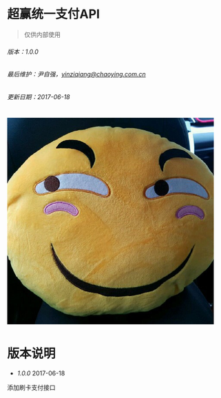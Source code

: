 # 超赢统一支付API

> 仅供内部使用

###### 版本：1.0.0

###### 最后维护：尹自强，yinziqiang@chaoying.com.cn

###### 更新日期：2017-06-18

# ![](/assets/尹自强7.jpg)

# 版本说明

* _1.0.0_  2017-06-18

添加刷卡支付接口

